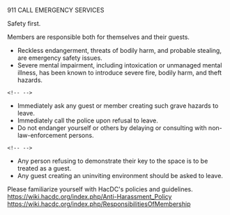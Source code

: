 911 CALL EMERGENCY SERVICES

Safety first.

Members are responsible both for themselves and their guests.

-   Reckless endangerment, threats of bodily harm, and probable
    stealing, are emergency safety issues.
-   Severe mental impairment, including intoxication or unmanaged mental
    illness, has been known to introduce severe fire, bodily harm, and
    theft hazards.

```{=html}
<!-- -->
```
-   Immediately ask any guest or member creating such grave hazards to
    leave.
-   Immediately call the police upon refusal to leave.
-   Do not endanger yourself or others by delaying or consulting with
    non-law-enforcement persons.

```{=html}
<!-- -->
```
-   Any person refusing to demonstrate their key to the space is to be
    treated as a guest.
-   Any guest creating an uninviting environment should be asked to
    leave.

Please familiarize yourself with HacDC's policies and guidelines.
<https://wiki.hacdc.org/index.php/Anti-Harassment_Policy>
<https://wiki.hacdc.org/index.php/ResponsibilitiesOfMembership>
